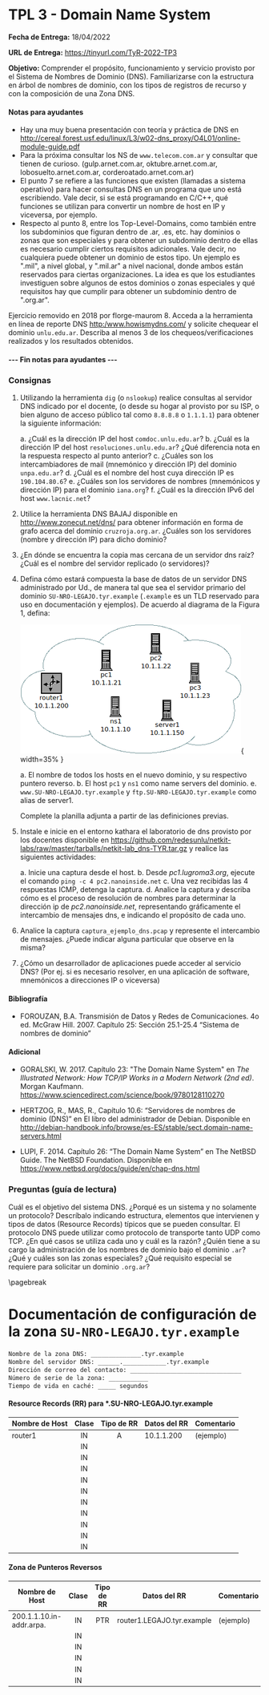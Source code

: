 TPL 3 - Domain Name System
==========================

**Fecha de Entrega:** 18/04/2022

**URL de Entrega:** <https://tinyurl.com/TyR-2022-TP3>

**Objetivo:** Comprender el propósito, funcionamiento y servicio provisto por el Sistema de Nombres de Dominio (DNS). Familiarizarse con la estructura en árbol de nombres de dominio, con los tipos de registros de recurso y con la composición de una Zona DNS.


#### Notas para ayudantes

* Hay una muy buena presentación con teoría y práctica de DNS en
  <http://cereal.forest.usf.edu/linux/L3/w02-dns_proxy/O4L01/online-module-guide.pdf>
* Para la próxima consultar los NS de `www.telecom.com.ar` y consultar que tienen de curioso.
  (gulp.arnet.com.ar, oktubre.arnet.com.ar, lobosuelto.arnet.com.ar, corderoatado.arnet.com.ar)
* El punto 7 se refiere a las funciones que existen (llamadas a sistema operativo)
  para hacer consultas DNS en un programa que uno está escribiendo. Vale decir,
  si se está programando en C/C++, qué funciones se utilizan para convertir un
  nombre de host en IP y viceversa, por ejemplo.
* Respecto al punto 8, entre los Top-Level-Domains, como también entre los
  subdominios que figuran dentro de .ar, .es, etc. hay dominios o zonas que son
  especiales y para obtener un subdominio dentro de ellas es necesario cumplir
  ciertos requisitos adicionales. Vale decir, no cualquiera puede obtener un
  dominio de estos tipo. Un ejemplo es ".mil", a nivel global, y ".mil.ar" a
  nivel nacional, donde ambos están reservados para ciertas organizaciones.
  La idea es que los estudiantes investiguen sobre algunos de estos dominios o
  zonas especiales y qué requisitos hay que cumplir para obtener un subdominio
  dentro de ".org.ar".

Ejercicio removido en 2018 por florge-maurom
8. Acceda a la herramienta en línea de reporte DNS <http:/www.howismydns.com/> y solicite chequear el dominio
`unlu.edu.ar`. Describa al menos 3 de los chequeos/verificaciones realizados y los resultados obtenidos.

#### --- Fin notas para ayudantes ---

### Consignas

1. Utilizando la herramienta `dig` (o `nslookup`) realice consultas al servidor DNS indicado por el docente, (o desde su hogar al provisto por su ISP, o bien alguno de acceso público tal como `8.8.8.8` o `1.1.1.1`) para obtener la siguiente información:

    a. ¿Cuál es la dirección IP del host `comdoc.unlu.edu.ar`?
    b. ¿Cuál es la dirección IP del host `resoluciones.unlu.edu.ar`? ¿Qué diferencia nota en la respuesta respecto al punto anterior?
    c. ¿Cuáles son los intercambiadores de mail (mnemónico y dirección IP) del dominio `unpa.edu.ar`?
    d. ¿Cuál es el nombre del host cuya dirección IP es `190.104.80.6`?
    e. ¿Cuáles son los servidores de nombres (mnemónicos y dirección IP) para el dominio `iana.org`?
    f. ¿Cuál es la dirección IPv6 del host `www.lacnic.net`?

2. Utilice la herramienta DNS BAJAJ disponible en <http://www.zonecut.net/dns/> para obtener información en forma de grafo acerca del dominio `cruzroja.org.ar`. ¿Cuáles son los servidores (nombre y dirección IP) para dicho dominio?

3. ¿En dónde se encuentra la copia mas cercana de un servidor dns raíz? ¿Cuál es el nombre del servidor replicado (o servidores)?

4. Defina cómo estará compuesta la base de datos de un servidor DNS administrado por Ud., de manera tal que sea el servidor primario del dominio `SU-NRO-LEGAJO.tyr.example` (`.example` es un TLD reservado para uso en documentación y ejemplos). De acuerdo al diagrama de la Figura 1, defina:

    ![Host en la red a definir en dns](images/Diagrama_ej_tp_dns.png){ width=35% }

    a. El nombre de todos los hosts en el nuevo dominio, y su respectivo puntero reverso.
    b. El host `pc1` y `ns1` como name servers del dominio.
    e. `www.SU-NRO-LEGAJO.tyr.example` y `ftp.SU-NRO-LEGAJO.tyr.example` como alias de server1.

    Complete la planilla adjunta a partir de las definiciones previas.

5. Instale e inicie en el entorno kathara el laboratorio de dns provisto por los docentes disponible en <https://github.com/redesunlu/netkit-labs/raw/master/tarballs/netkit-lab_dns-TYR.tar.gz> y realice las siguientes actividades:

    a. Inicie una captura desde el host.
    b. Desde _pc1.lugroma3.org_, ejecute el comando `ping -c 4 pc2.nanoinside.net`
    c. Una vez recibidas las 4 respuestas ICMP, detenga la captura.
    d. Analice la captura y describa cómo es el proceso de resolución de nombres para determinar la dirección ip de _pc2.nanoinside.net_, representando gráficamente el intercambio de mensajes dns, e indicando el propósito de cada uno.

6. Analice la captura `captura_ejemplo_dns.pcap` y represente el intercambio de mensajes. ¿Puede indicar alguna particular que observe en la misma?

7. ¿Cómo un desarrollador de aplicaciones puede acceder al servicio DNS? (Por ej. si es necesario resolver, en una aplicación de software, mnemónicos a direcciones IP o viceversa)


#### Bibliografía

* FOROUZAN, B.A. Transmisión de Datos y Redes de Comunicaciones. 4o ed. McGraw Hill. 2007. Capítulo 25: Sección 25.1-25.4 “Sistema de nombres de dominio”

#### Adicional
* GORALSKI, W. 2017. Capítulo 23: "The Domain Name System" en _The Illustrated Network: How TCP/IP Works in a Modern Network (2nd ed)_. Morgan Kaufmann.
  <https://www.sciencedirect.com/science/book/9780128110270>

* HERTZOG, R., MAS, R., Capítulo 10.6: “Servidores de nombres de dominio (DNS)” en El libro del administrador de Debian. Disponible en http://debian-handbook.info/browse/es-ES/stable/sect.domain-name-servers.html

*  LUPI, F. 2014. Capítulo 26: “The Domain Name System” en The NetBSD Guide. The NetBSD
Foundation. Disponible en https://www.netbsd.org/docs/guide/en/chap-dns.html

### Preguntas (guía de lectura)

Cuál es el objetivo del sistema DNS.
¿Porqué es un sistema y no solamente un protocolo? Descríbalo indicando estructura, elementos que intervienen y
tipos de datos (Resource Records) típicos que se pueden consultar.
El protocolo DNS puede utilizar como protocolo de transporte tanto UDP como TCP. ¿En qué casos se utiliza cada uno y cuál es la razón?
¿Quién tiene a su cargo la administración de los nombres de dominio bajo el dominio `.ar`? ¿Qué y cuáles son las zonas especiales? ¿Qué requisito especial se requiere para solicitar un dominio `.org.ar`?

\pagebreak

Documentación de configuración de la zona `SU-NRO-LEGAJO.tyr.example`
===============================================================

    Nombre de la zona DNS: ______________.tyr.example
    Nombre del servidor DNS: ______.____________.tyr.example
    Dirección de correo del contacto: _______________________________
    Número de serie de la zona: ___________
    Tiempo de vida en caché: _____ segundos


#### Resource Records (RR) para *.SU-NRO-LEGAJO.tyr.example

| Nombre de Host | Clase | Tipo de RR | Datos del RR     | Comentario |
| -------------- | :---: | :--------: | ---------------- | ---------- |
| router1        |  IN   |     A      | 10.1.1.200       | (ejemplo)  |
|                |  IN   |            |                  |            |
|                |  IN   |            |                  |            |
|                |  IN   |            |                  |            |
|                |  IN   |            |                  |            |
|                |  IN   |            |                  |            |
|                |  IN   |            |                  |            |
|                |  IN   |            |                  |            |
|                |  IN   |            |                  |            |
|                |  IN   |            |                  |            |
|                |  IN   |            |                  |            |

#### Zona de Punteros Reversos

| Nombre de Host               | Clase | Tipo de RR | Datos del RR         | Comentario |
| ---------------------------- | :---: | :--------: | -------------------- | ---------- |
| 200.1.1.10.in-addr.arpa.     |  IN   |    PTR     | router1.LEGAJO.tyr.example  | (ejemplo)  |
|                              |  IN   |            |                      |            |
|                              |  IN   |            |                      |            |
|                              |  IN   |            |                      |            |
|                              |  IN   |            |                      |            |
|                              |  IN   |            |                      |            |

